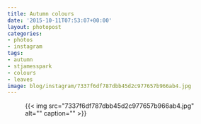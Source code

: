 ```yaml
---
title: Autumn colours
date: '2015-10-11T07:53:07+00:00'
layout: photopost
categories:
- photos
- instagram
tags:
- autumn
- stjamesspark
- colours
- leaves
image: blog/instagram/7337f6df787dbb45d2c977657b966ab4.jpg
---
```


<figure class="photo photo--square">
  {{< img src="7337f6df787dbb45d2c977657b966ab4.jpg" alt="" caption="" >}}

</figure>



